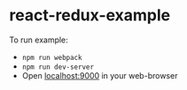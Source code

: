 # react-redux-example

To run example:

 - `npm run webpack`
 - `npm run dev-server`
 - Open [localhost:9000](http://localhost:9000/) in your web-browser
